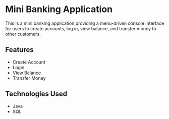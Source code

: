 # Mini Banking Application

This is a mini banking application providing a menu-driven console interface for users to create accounts, log in, view balance, and transfer money to other customers.

## Features

- Create Account
- Login
- View Balance
- Transfer Money

## Technologies Used

- Java
- SQL
